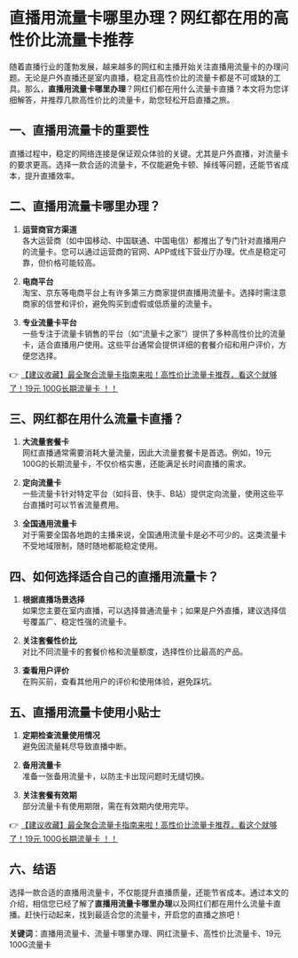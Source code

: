 # 直播用流量卡哪里办理？网红都在用的高性价比流量卡推荐

随着直播行业的蓬勃发展，越来越多的网红和主播开始关注直播用流量卡的办理问题。无论是户外直播还是室内直播，稳定且高性价比的流量卡都是不可或缺的工具。那么，**直播用流量卡哪里办理**？网红们都在用什么流量卡直播？本文将为您详细解答，并推荐几款高性价比的流量卡，助您轻松开启直播之旅。

## 一、直播用流量卡的重要性

直播过程中，稳定的网络连接是保证观众体验的关键。尤其是户外直播，对流量卡的要求更高。选择一款合适的流量卡，不仅能避免卡顿、掉线等问题，还能节省成本，提升直播效率。

## 二、直播用流量卡哪里办理？

1. **运营商官方渠道**  
   各大运营商（如中国移动、中国联通、中国电信）都推出了专门针对直播用户的流量卡。您可以通过运营商的官网、APP或线下营业厅办理。优点是稳定可靠，但价格可能较高。

2. **电商平台**  
   淘宝、京东等电商平台上有许多第三方商家提供直播用流量卡。选择时需注意商家的信誉和评价，避免购买到虚假或低质量的流量卡。

3. **专业流量卡平台**  
   一些专注于流量卡销售的平台（如“流量卡之家”）提供了多种高性价比的流量卡，适合直播用户使用。这些平台通常会提供详细的套餐介绍和用户评价，方便您选择。

👉 [【建议收藏】最全聚合流量卡指南来啦！高性价比流量卡推荐，看这个就够了！19元 100G长期流量卡 ！！](https://bit.ly/Liuliangka)

## 三、网红都在用什么流量卡直播？

1. **大流量套餐卡**  
   网红直播通常需要消耗大量流量，因此大流量套餐卡是首选。例如，19元100G的长期流量卡，不仅价格实惠，还能满足长时间直播的需求。

2. **定向流量卡**  
   一些流量卡针对特定平台（如抖音、快手、B站）提供定向流量，使用这些平台直播时可以节省流量费用。

3. **全国通用流量卡**  
   对于需要全国各地跑的主播来说，全国通用流量卡是必不可少的。这类流量卡不受地域限制，随时随地都能稳定使用。

## 四、如何选择适合自己的直播用流量卡？

1. **根据直播场景选择**  
   如果您主要在室内直播，可以选择普通流量卡；如果是户外直播，建议选择信号覆盖广、稳定性强的流量卡。

2. **关注套餐性价比**  
   对比不同流量卡的套餐价格和流量额度，选择性价比最高的产品。

3. **查看用户评价**  
   在购买前，查看其他用户的评价和使用体验，避免踩坑。

## 五、直播用流量卡使用小贴士

1. **定期检查流量使用情况**  
   避免因流量耗尽导致直播中断。

2. **备用流量卡**  
   准备一张备用流量卡，以防主卡出现问题时无缝切换。

3. **关注套餐有效期**  
   部分流量卡有使用期限，需在有效期内使用完毕。

👉 [【建议收藏】最全聚合流量卡指南来啦！高性价比流量卡推荐，看这个就够了！19元 100G长期流量卡 ！！](https://bit.ly/Liuliangka)

## 六、结语

选择一款合适的直播用流量卡，不仅能提升直播质量，还能节省成本。通过本文的介绍，相信您已经了解了**直播用流量卡哪里办理**以及网红们都在用什么流量卡直播。赶快行动起来，找到最适合您的流量卡，开启您的直播之旅吧！

**关键词**：直播用流量卡、流量卡哪里办理、网红流量卡、高性价比流量卡、19元100G流量卡